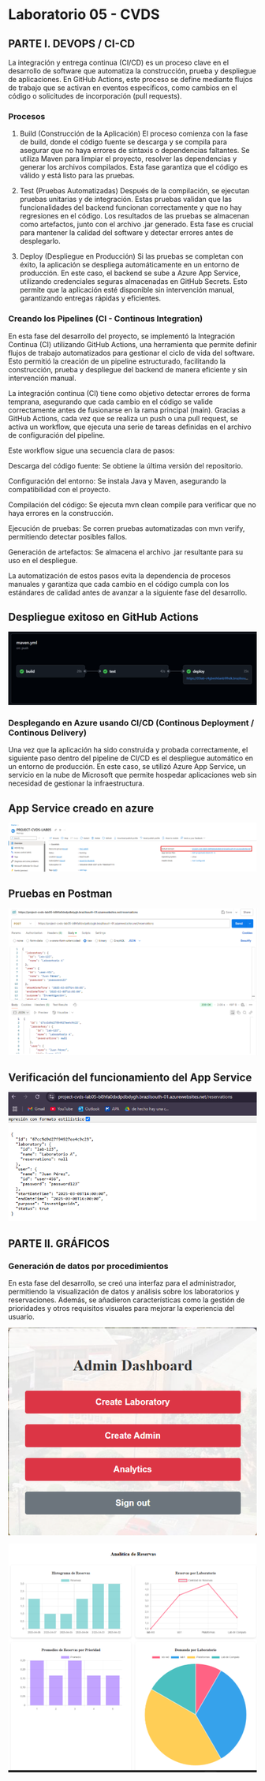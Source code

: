 # Laboratorio 05 - CVDS

## PARTE I. DEVOPS / CI-CD

La integración y entrega continua (CI/CD) es un proceso clave en el desarrollo de software que automatiza la construcción, prueba y despliegue de aplicaciones. En GitHub Actions, este proceso se define mediante flujos de trabajo que se activan en eventos específicos, como cambios en el código o solicitudes de incorporación (pull requests).

### Procesos

1. Build (Construcción de la Aplicación)
   El proceso comienza con la fase de build, donde el código fuente se descarga y se compila para asegurar que no haya errores de sintaxis o dependencias faltantes. Se utiliza Maven para limpiar el proyecto, resolver las dependencias y generar los archivos compilados. Esta fase garantiza que el código es válido y está listo para las pruebas.

2. Test (Pruebas Automatizadas)
   Después de la compilación, se ejecutan pruebas unitarias y de integración. Estas pruebas validan que las funcionalidades del backend funcionan correctamente y que no hay regresiones en el código. Los resultados de las pruebas se almacenan como artefactos, junto con el archivo .jar generado. Esta fase es crucial para mantener la calidad del software y detectar errores antes de desplegarlo.

3. Deploy (Despliegue en Producción)
   Si las pruebas se completan con éxito, la aplicación se despliega automáticamente en un entorno de producción. En este caso, el backend se sube a Azure App Service, utilizando credenciales seguras almacenadas en GitHub Secrets. Esto permite que la aplicación esté disponible sin intervención manual, garantizando entregas rápidas y eficientes.

### Creando los Pipelines (CI - Continous Integration)

En esta fase del desarrollo del proyecto, se implementó la Integración Continua (CI) utilizando GitHub Actions, una herramienta que permite definir flujos de trabajo automatizados para gestionar el ciclo de vida del software. Esto permitió la creación de un pipeline estructurado, facilitando la construcción, prueba y despliegue del backend de manera eficiente y sin intervención manual.

La integración continua (CI) tiene como objetivo detectar errores de forma temprana, asegurando que cada cambio en el código se valide correctamente antes de fusionarse en la rama principal (main). Gracias a GitHub Actions, cada vez que se realiza un push o una pull request, se activa un workflow, que ejecuta una serie de tareas definidas en el archivo de configuración del pipeline.

Este workflow sigue una secuencia clara de pasos:

Descarga del código fuente: Se obtiene la última versión del repositorio.

Configuración del entorno: Se instala Java y Maven, asegurando la compatibilidad con el proyecto.

Compilación del código: Se ejecuta mvn clean compile para verificar que no haya errores en la construcción.

Ejecución de pruebas: Se corren pruebas automatizadas con mvn verify, permitiendo detectar posibles fallos.

Generación de artefactos: Se almacena el archivo .jar resultante para su uso en el despliegue.

La automatización de estos pasos evita la dependencia de procesos manuales y garantiza que cada cambio en el código cumpla con los estándares de calidad antes de avanzar a la siguiente fase del desarrollo.


## Despliegue exitoso en GitHub Actions
![imagenes](images/4.png)

### Desplegando en Azure usando CI/CD (Continous Deployment / Continous Delivery)

Una vez que la aplicación ha sido construida y probada correctamente, el siguiente paso dentro del pipeline de CI/CD es el despliegue automático en un entorno de producción. En este caso, se utilizó Azure App Service, un servicio en la nube de Microsoft que permite hospedar aplicaciones web sin necesidad de gestionar la infraestructura.


## App Service creado en azure
![imagenes](images/1.png)

## Pruebas en Postman
![imagenes](images/2.png)

## Verificación del funcionamiento del App Service
![imagenes](images/3.png)

## PARTE II. GRÁFICOS

### Generación de datos por procedimientos

En esta fase del desarrollo, se creó una interfaz para el administrador, permitiendo la visualización de datos y análisis sobre los laboratorios y reservaciones. Además, se añadieron características como la gestión de prioridades y otros requisitos visuales para mejorar la experiencia del usuario.

![imagenes](images/6.png)

![imagenes](images/7.png)
